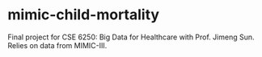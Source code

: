 # mimic-child-mortality
Final project for CSE 6250: Big Data for Healthcare with Prof. Jimeng Sun. Relies on data from MIMIC-III.
